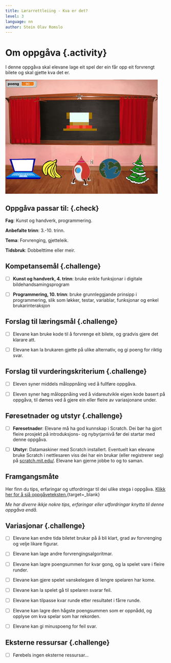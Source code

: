 ```yaml
---
title: Lærarrettleiing - Kva er det?
level: 3
language: nn
author: Stein Olav Romslo
---
```



# Om oppgåva {.activity}

I denne oppgåva skal elevane lage eit spel der ein får opp eit forvrengt bilete
og skal gjette kva det er.

![Illustrasjon av eit ferdig Kva er det?-spel](hva_er_det.png)

## Oppgåva passar til: {.check}

__Fag__: Kunst og handverk, programmering.

__Anbefalte trinn__: 3.-10. trinn.

__Tema__: Forvrenging, gjetteleik.

__Tidsbruk__: Dobbelttime eller meir.

## Kompetansemål {.challenge}

- [ ] __Kunst og handverk, 4. trinn__: bruke enkle funksjonar i digitale
  bildehandsamingsprogram

- [ ] __Programmering, 10. trinn__: bruke grunnleggjande prinsipp i
  programmering, slik som løkker, testar, variablar, funksjonar og enkel
  brukarinteraksjon

## Forslag til læringsmål {.challenge}

- [ ] Elevane kan bruke kode til å forvrenge eit bilete, og gradvis gjere det
  klarare att.

- [ ] Elevane kan la brukaren gjette på ulike alternativ, og gi poeng for riktig
  svar.

## Forslag til vurderingskriterium {.challenge}

- [ ] Eleven syner middels måloppnåing ved å fullføre oppgåva.

- [ ] Eleven syner høg måloppnåing ved å vidareutvikle eigen kode basert på
oppgåva, til dømes ved å gjere ein eller fleire av variasjonane under.

## Føresetnader og utstyr {.challenge}

- [ ] __Føresetnader__: Elevane må ha god kunnskap i Scratch. Dei bør ha gjort
  fleire prosjekt på introduksjons- og nybyrjarnivå før dei startar med denne
  oppgåva.

- [ ] __Utstyr__: Datamaskiner med Scratch installert. Eventuelt kan elevane
bruke Scratch i nettlesaren viss dei har ein brukar (eller registrerer seg) på
[scratch.mit.edu/](https://scratch.mit.edu/). Elevane kan gjerne jobbe to og
to saman.

## Framgangsmåte

Her finn du tips, erfaringar og utfordringar til dei ulike stega i oppgåva.
[Klikk her for å sjå
oppgåveteksten.](../hva_er_det/hva_er_det_nn.html){target=_blank}

_Me har diverre ikkje nokre tips, erfaringar eller utfordringar knytta til denne
oppgåva endå._

## Variasjonar {.challenge}

- [ ] Elevane kan endre tida biletet brukar på å bli klart, grad av forvrenging
  og velje likare figurar.

- [ ] Elevane kan lage andre forvrengingsalgoritmar.

- [ ] Elevane kan lagre poengsummen for kvar gong, og la spelet vare i fleire
  runder.

- [ ] Elevane kan gjere spelet vanskelegare di lengre spelaren har kome.

- [ ] Elevane kan la spelet gå til spelaren svarar feil.

- [ ] Elevane kan tilpasse kvar runde etter resultatet i fårre runde.

- [ ] Elevane kan lagre den hågste poengsummen som er oppnådd, og opplyse om kva
  spelar som har rekorden.

- [ ] Elevane kan gi minuspoeng for feil svar.

## Eksterne ressursar {.challenge}

- [ ] Førebels ingen eksterne ressursar...
